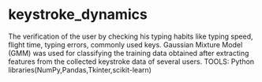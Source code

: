 # keystroke_dynamics
The verification of the user by checking his typing habits like typing speed, flight time, typing errors, commonly used keys.
Gaussian Mixture Model (GMM) was used for classifying the training data obtained after extracting features from the collected keystroke data of several users. 
TOOLS: Python libraries(NumPy,Pandas,Tkinter,scikit-learn) 
